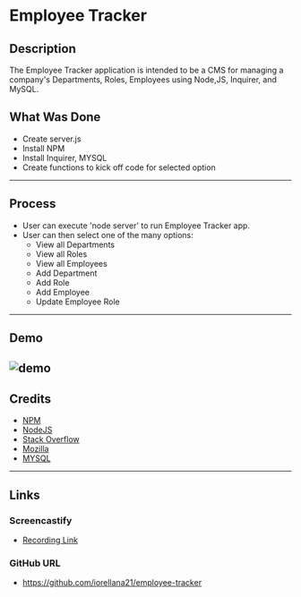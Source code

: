 # Employee Tracker
## Description
The Employee Tracker application is intended to be a CMS for managing a company's Departments, Roles, Employees using Node,JS, Inquirer, and MySQL.
## What Was Done
* Create server.js
* Install NPM
* Install Inquirer, MYSQL
* Create functions to kick off code for selected option
---
## Process
* User can execute 'node server' to run Employee Tracker app.
* User can then select one of the many options:
    * View all Departments
    * View all Roles
    * View all Employees
    * Add Department
    * Add Role
    * Add Employee
    * Update Employee Role
---
## Demo
![demo]()
---
## Credits
* [NPM](https://www.npmjs.com/)
* [NodeJS](https://nodejs.org/en/docs/)
* [Stack Overflow](https://stackoverflow.com/)
* [Mozilla](https://developer.mozilla.org/en-US/)
* [MYSQL](https://dev.mysql.com/doc/refman/8.0/en/what-is-mysql.html)
---
## Links
### Screencastify
* [Recording Link]()
### GitHub URL
* https://github.com/iorellana21/employee-tracker